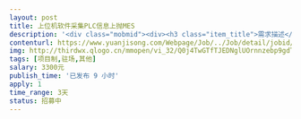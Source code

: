 ```yaml
---                
layout: post       
title: 上位机软件采集PLC信息上抛MES           
description: '<div class="mobmid"><div><h3 class="item_title">需求描述</h3><p>PLC是基恩士的KV7500，通讯方式套接字通讯，上位机写个小软件采集PLC数据上抛至ActiveMQ5.9的消息队列中即可<br/>该软件能和MQ5.9的消息队列相互交互；<br/>读写PLC的内容只需要发送相应字符串即可，比如：发送字符串“WRS DM220 45”，PLC自动回复45个Words数据，换句话说，PLC是服务器端，而要写的软件是上位机端<br/>如有不详，可进一步交流，请尽快，我需要此软件测试<br/>源代码开放给我，告诉我如何学要添加数据即可<br/>我只懂点C皮毛，所以理解还算过得去<br/>所以通讯数据可靠后，可先期支付费用<br/> <br/>谢谢</p></div><!--info end--></div>'     
contenturl: https://www.yuanjisong.com/Webpage/Job/../Job/detail/jobid/101512      
img: http://thirdwx.qlogo.cn/mmopen/vi_32/Q0j4TwGTfTJEDNglUOrnnzebp9gdTpXjETRia3iaDto4S6ibib7g2QCIziax3M9iaVPxYOS4KmelBcepwDyhrVh2MBqw/132             
tags: [项目制,驻场,其他]            
salary: 3300元          
publish_time: '已发布 9 小时'         
apply: 1                   
time_range: 3天              
status: 招募中                  
---                 
```

